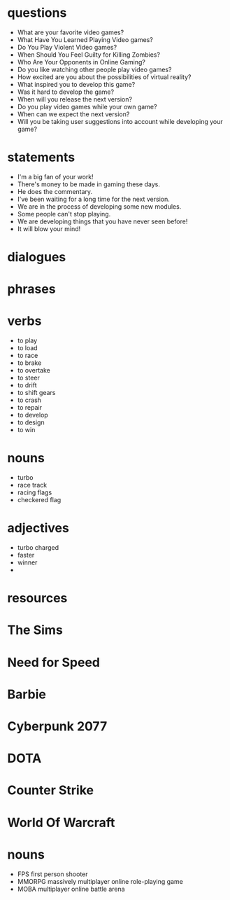 # questions
- What are your favorite video games?
- What Have You Learned Playing Video games?
- Do You Play Violent Video games?
- When Should You Feel Guilty for Killing Zombies?
- Who Are Your Opponents in Online Gaming?
- Do you like watching other people play video games?
- How excited are you about the possibilities of virtual reality?
- What inspired you to develop this game?
- Was it hard to develop the game?
- When will you release the next version?
- Do you play video games while your own game?
- When can we expect the next version?
- Will you be taking user suggestions into account while developing your game?

# statements
- I'm a big fan of your work!
- There's money to be made in gaming these days.
- He does the commentary.
- I've been waiting for a long time for the next version.
- We are in the process of developing some new modules.
- Some people can't stop playing.
- We are developing things that you have never seen before!
- It will blow your mind!
# dialogues

# phrases

# verbs
- to play
- to load
- to race
- to brake
- to overtake
- to steer
- to drift
- to shift gears
- to crash
- to repair
- to develop
- to design
- to win


# nouns
- turbo
- race track
- racing flags
- checkered flag



# adjectives
- turbo charged
- faster
- winner
- 
# resources

# The Sims

# Need for Speed

# Barbie

#  Cyberpunk 2077

# DOTA

# Counter Strike

# World Of Warcraft

# nouns
- FPS first person shooter
-  MMORPG massively multiplayer online role-playing game
- MOBA multiplayer online battle arena